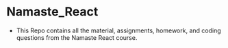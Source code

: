 # Namaste_React

- This Repo contains all the material, assignments, homework, and coding questions from the Namaste React course.


